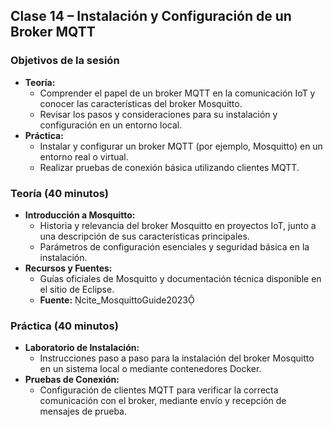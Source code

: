 
## Clase 14 – Instalación y Configuración de un Broker MQTT

### Objetivos de la sesión
- **Teoría:**  
  - Comprender el papel de un broker MQTT en la comunicación IoT y conocer las características del broker Mosquitto.  
  - Revisar los pasos y consideraciones para su instalación y configuración en un entorno local.
- **Práctica:**  
  - Instalar y configurar un broker MQTT (por ejemplo, Mosquitto) en un entorno real o virtual.  
  - Realizar pruebas de conexión básica utilizando clientes MQTT.

### Teoría (40 minutos)
- **Introducción a Mosquitto:**  
  - Historia y relevancia del broker Mosquitto en proyectos IoT, junto a una descripción de sus características principales.  
  - Parámetros de configuración esenciales y seguridad básica en la instalación.
- **Recursos y Fuentes:**  
  - Guías oficiales de Mosquitto y documentación técnica disponible en el sitio de Eclipse.  
  - **Fuente:** cite_MosquittoGuide2023

### Práctica (40 minutos)
- **Laboratorio de Instalación:**  
  - Instrucciones paso a paso para la instalación del broker Mosquitto en un sistema local o mediante contenedores Docker.  
- **Pruebas de Conexión:**  
  - Configuración de clientes MQTT para verificar la correcta comunicación con el broker, mediante envío y recepción de mensajes de prueba.

